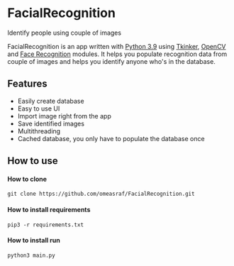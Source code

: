 # FacialRecognition
Identify people using couple of images

FacialRecognition is an app written with [Python 3.9](https://www.python.org/) using [Tkinker](https://docs.python.org/3/library/tkinter.html), [OpenCV](https://opencv.org/) and [Face Recognition](https://github.com/ageitgey/face_recognition) modules. It helps you populate recognition data from couple of images and helps you identify anyone who's in the database.

## Features
* Easily create database
* Easy to use UI
* Import image right from the app
* Save identified images
* Multithreading
* Cached database, you only have to populate the database once

## How to use

#### How to clone
```dsconfig
git clone https://github.com/omeasraf/FacialRecognition.git
```

#### How to install requirements
```dsconfig
pip3 -r requirements.txt
```

#### How to install run
```dsconfig
python3 main.py
```

